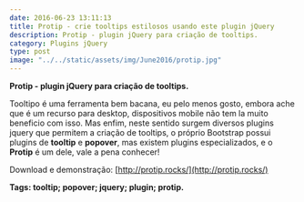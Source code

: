 ```yaml
---
date: 2016-06-23 13:11:13
title: Protip - crie tooltips estilosos usando este plugin jQuery
description: Protip - plugin jQuery para criação de tooltips.
category: Plugins jQuery
type: post
image: "../../static/assets/img/June2016/protip.jpg"
---
```


**Protip - plugin jQuery para criação de tooltips.**

Tooltipo é uma ferramenta bem bacana, eu pelo menos gosto, embora ache que é um recurso para desktop, dispositivos mobile não tem la muito beneficio com isso. Mas enfim, neste sentido surgem diversos plugins jquery que permitem a criação de tooltips, o próprio Bootstrap possui plugins de **tooltip** e **popover**, mas existem plugins especializados, e o **Protip** é um dele, vale a pena conhecer!

Download e demonstração: [http://protip.rocks/](http://protip.rocks/)

**Tags: tooltip; popover; jquery; plugin; protip.**
